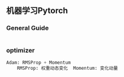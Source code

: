 ## 机器学习Pytorch

### General Guide

```python
```





### optimizer

```python
Adam: RMSProp + Momentum
	RMSProp: 权重动态变化  Momentum: 变化动量

```



